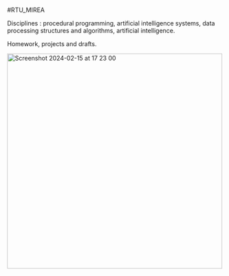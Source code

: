 #RTU_MIREA

Disciplines : procedural programming, artificial intelligence systems, data processing structures and algorithms, artificial intelligence.
              
Homework, projects and drafts.

<img width="500" alt="Screenshot 2024-02-15 at 17 23 00" src="https://github.com/GoldDaniil/RTU_MIREA/assets/66370296/27f4df29-1ecf-4ca6-83c3-c7253c4a383a">

